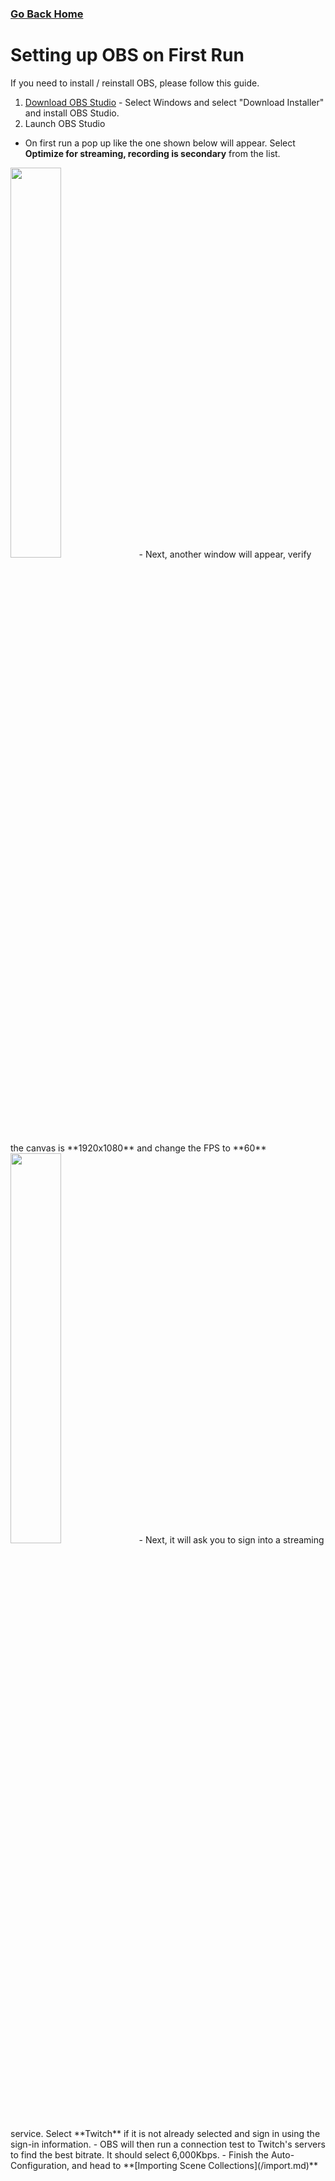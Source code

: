 ### [Go Back Home](/README.md)
# Setting up OBS on First Run
If you need to install / reinstall OBS, please follow this guide.

1. [Download OBS Studio](https://obsproject.com/download) - Select Windows and select "Download Installer" and install OBS Studio.
2. Launch OBS Studio 
- On first run a pop up like the one shown below will appear. Select **Optimize for streaming, recording is secondary** from the list.
<img src="https://obsproject.com/media/pages/kb/quick-start-guide/0a7db409d3-1674187038/auto-config-wizard-1.png" width="40%">
- Next, another window will appear, verify the canvas is **1920x1080** and change the FPS to **60**
<img src="https://github.com/CCSUEsports/documentation/blob/main/Assets/Screenshot_20251014_132230.png?raw=true" width="40%">
- Next, it will ask you to sign into a streaming service. Select **Twitch** if it is not already selected and sign in using the sign-in information.<!-- add a photo showing the stream selector page -->
- OBS will then run a connection test to Twitch's servers to find the best bitrate. It should select 6,000Kbps.
- Finish the Auto-Configuration, and head to **[Importing Scene Collections](/import.md)**
